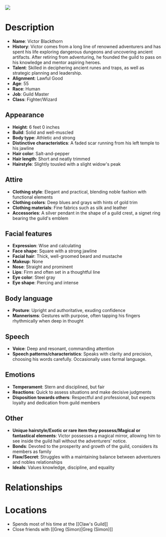 ![](https://i.imgur.com/uily3vG.jpg)

# Description

- **Name**: Victor Blackthorn
- **History**: Victor comes from a long line of renowned adventurers and has spent his life exploring dangerous dungeons and uncovering ancient artifacts. After retiring from adventuring, he founded the guild to pass on his knowledge and mentor aspiring heroes.
- **Talent**: Skilled in deciphering ancient runes and traps, as well as strategic planning and leadership.
- **Alignment**: Lawful Good
- **Age**: 55
- **Race**: Human
- **Job**: Guild Master
- **Class**: Fighter/Wizard

## Appearance

- **Height**: 6 feet 0 inches
- **Build**: Solid and well-muscled
- **Body type**: Athletic and strong
- **Distinctive characteristics**: A faded scar running from his left temple to his jawline
- **Hair color**: Salt-and-pepper
- **Hair length**: Short and neatly trimmed
- **Hairstyle**: Slightly tousled with a slight widow's peak

## Attire

- **Clothing style**: Elegant and practical, blending noble fashion with functional elements
- **Clothing colors**: Deep blues and grays with hints of gold trim
- **Clothing materials**: Fine fabrics such as silk and leather
- **Accessories**: A silver pendant in the shape of a guild crest, a signet ring bearing the guild's emblem

## Facial features

- **Expression**: Wise and calculating
- **Face shape**: Square with a strong jawline
- **Facial hair**: Thick, well-groomed beard and mustache
- **Makeup**: None
- **Nose**: Straight and prominent
- **Lips**: Firm and often set in a thoughtful line
- **Eye color**: Steel gray
- **Eye shape**: Piercing and intense

## Body language

- **Posture**: Upright and authoritative, exuding confidence
- **Mannerisms**: Gestures with purpose, often tapping his fingers rhythmically when deep in thought

## Speech

- **Voice**: Deep and resonant, commanding attention
- **Speech patterns/characteristics**: Speaks with clarity and precision, choosing his words carefully. Occasionally uses formal language.

## Emotions

- **Temperament**: Stern and disciplined, but fair
- **Reactions**: Quick to assess situations and make decisive judgments
- **Disposition towards others**: Respectful and professional, but expects loyalty and dedication from guild members

## Other

- **Unique hairstyle/Exotic or rare item they possess/Magical or fantastical elements**: Victor possesses a magical mirror, allowing him to see inside the guild hall without the adventurers' notice.
- **Bonds**: Devoted to the prosperity and growth of the guild, considers its members as family
- **Flaw/Secret**: Struggles with a maintaining balance between adventurers and nobles relationships
- **Ideals**: Values knowledge, discipline, and equality

# Relationships

# Locations
- Spends most of his time at the [[Claw's Guild]]
- Close friends with [[Greg (Simon)|Greg (Simon)]]